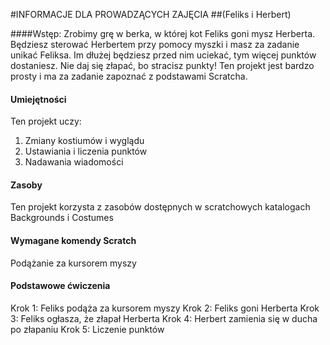 #INFORMACJE DLA PROWADZĄCYCH ZAJĘCIA##(Feliks i Herbert)####Wstęp:Zrobimy grę w berka, w której kot Feliks goni mysz Herberta. Będziesz sterować Herbertem przy pomocy myszki i masz za zadanie unikać Feliksa. Im dłużej będziesz przed nim uciekać, tym więcej punktów dostaniesz. Nie daj się złapać, bo stracisz punkty! Ten projekt jest bardzo prosty i ma za zadanie zapoznać z podstawami Scratcha. #### UmiejętnościTen projekt uczy:1. Zmiany kostiumów i wyglądu2. Ustawiania i liczenia punktów3. Nadawania wiadomości#### ZasobyTen projekt korzysta z zasobów dostępnych w scratchowych katalogach Backgrounds i Costumes#### Wymagane komendy ScratchPodążanie za kursorem myszy#### Podstawowe ćwiczeniaKrok 1: Feliks podąża za kursorem myszyKrok 2: Feliks goni HerbertaKrok 3: Feliks ogłasza, że złapał HerbertaKrok 4: Herbert zamienia się w ducha po złapaniuKrok 5: Liczenie punktów